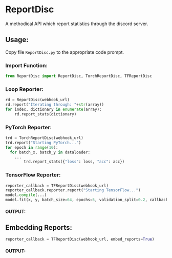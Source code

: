 # ReportDisc
A methodical API which report statistics through the discord server.

## Usage:
Copy file `ReportDisc.py` to the appropriate code prompt.

### Import Function:

```py
from ReportDisc import ReportDisc, TorchReportDisc, TFReportDisc
```

### Loop Reporter:

```py
rd = ReportDisc(webhook_url)
rd.report("Iterating through: "+str(array))
for index, dictionary in enumerate(array):
	rd.report_stats(dictionary)
```

### PyTorch Reporter:


```py
trd = TorchReportDisc(webhook_url)
trd.report("Starting PyTorch...")
for epoch in range(10):
  for batch_x, batch_y in dataloader:
    ...
		trd.report_stats({"loss": loss, "acc": acc})
```

### TensorFlow Reporter:

```py
reporter_callback = TFReportDisc(webhook_url)
reporter_callback.reporter.report("Starting TensorFlow...")
model.compile(...)
model.fit(x, y, batch_size=64, epochs=5, validation_split=0.2, callbacks=[reporter_callback])
```

#### OUTPUT:



## Embedding Reports:

```py
reporter_callback = TFReportDisc(webhook_url, embed_reports=True)
```

#### OUTPUT:

